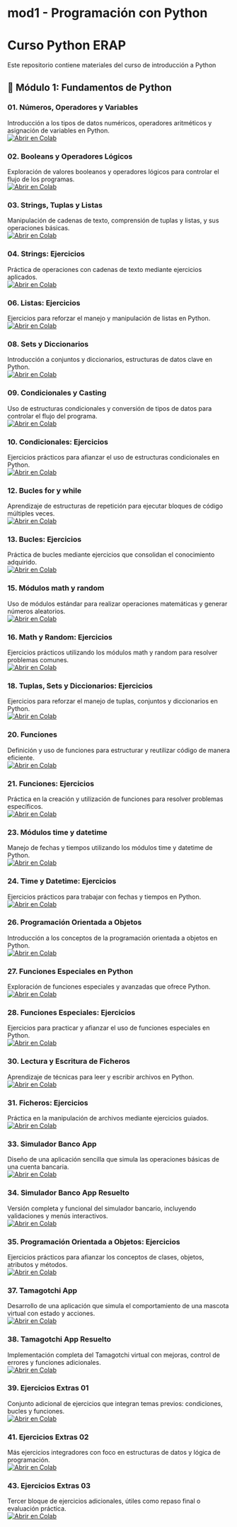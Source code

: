 # mod1 - Programación con Python

# Curso Python ERAP

Este repositorio contiene materiales del curso de introducción a Python


## 📘 Módulo 1: Fundamentos de Python

### 01. Números, Operadores y Variables  
Introducción a los tipos de datos numéricos, operadores aritméticos y asignación de variables en Python.  
[![Abrir en Colab](https://colab.research.google.com/assets/colab-badge.svg)](https://colab.research.google.com/github/ednavivianasegura/ERAP_CursoPython/blob/main/Modulo1/01.numeros_operadores_variables.ipynb)

### 02. Booleans y Operadores Lógicos  
Exploración de valores booleanos y operadores lógicos para controlar el flujo de los programas.  
[![Abrir en Colab](https://colab.research.google.com/assets/colab-badge.svg)](https://colab.research.google.com/github/ednavivianasegura/ERAP_CursoPython/blob/main/Modulo1/02.booleans_operadores_logicos.ipynb)

### 03. Strings, Tuplas y Listas  
Manipulación de cadenas de texto, comprensión de tuplas y listas, y sus operaciones básicas.  
[![Abrir en Colab](https://colab.research.google.com/assets/colab-badge.svg)](https://colab.research.google.com/github/ednavivianasegura/ERAP_CursoPython/blob/main/Modulo1/03.strings_tuples_lists.ipynb)

### 04. Strings: Ejercicios  
Práctica de operaciones con cadenas de texto mediante ejercicios aplicados.  
[![Abrir en Colab](https://colab.research.google.com/assets/colab-badge.svg)](https://colab.research.google.com/github/ednavivianasegura/ERAP_CursoPython/blob/main/Modulo1/04.strings_ejercicios.ipynb)

### 06. Listas: Ejercicios  
Ejercicios para reforzar el manejo y manipulación de listas en Python.  
[![Abrir en Colab](https://colab.research.google.com/assets/colab-badge.svg)](https://colab.research.google.com/github/ednavivianasegura/ERAP_CursoPython/blob/main/Modulo1/06.lists_ejercicios.ipynb)

### 08. Sets y Diccionarios  
Introducción a conjuntos y diccionarios, estructuras de datos clave en Python.  
[![Abrir en Colab](https://colab.research.google.com/assets/colab-badge.svg)](https://colab.research.google.com/github/ednavivianasegura/ERAP_CursoPython/blob/main/Modulo1/08.sets_dicts.ipynb)

### 09. Condicionales y Casting  
Uso de estructuras condicionales y conversión de tipos de datos para controlar el flujo del programa.  
[![Abrir en Colab](https://colab.research.google.com/assets/colab-badge.svg)](https://colab.research.google.com/github/ednavivianasegura/ERAP_CursoPython/blob/main/Modulo1/09.condicionales_casting.ipynb)

### 10. Condicionales: Ejercicios  
Ejercicios prácticos para afianzar el uso de estructuras condicionales en Python.  
[![Abrir en Colab](https://colab.research.google.com/assets/colab-badge.svg)](https://colab.research.google.com/github/ednavivianasegura/ERAP_CursoPython/blob/main/Modulo1/10.condicionales_ejercicios.ipynb)

### 12. Bucles for y while  
Aprendizaje de estructuras de repetición para ejecutar bloques de código múltiples veces.  
[![Abrir en Colab](https://colab.research.google.com/assets/colab-badge.svg)](https://colab.research.google.com/github/ednavivianasegura/ERAP_CursoPython/blob/main/Modulo1/12.bucles_for_while.ipynb)

### 13. Bucles: Ejercicios  
Práctica de bucles mediante ejercicios que consolidan el conocimiento adquirido.  
[![Abrir en Colab](https://colab.research.google.com/assets/colab-badge.svg)](https://colab.research.google.com/github/ednavivianasegura/ERAP_CursoPython/blob/main/Modulo1/13.bucles_for_while_ejercicios.ipynb)

### 15. Módulos math y random  
Uso de módulos estándar para realizar operaciones matemáticas y generar números aleatorios.  
[![Abrir en Colab](https://colab.research.google.com/assets/colab-badge.svg)](https://colab.research.google.com/github/ednavivianasegura/ERAP_CursoPython/blob/main/Modulo1/15.math_random.ipynb)

### 16. Math y Random: Ejercicios  
Ejercicios prácticos utilizando los módulos math y random para resolver problemas comunes.  
[![Abrir en Colab](https://colab.research.google.com/assets/colab-badge.svg)](https://colab.research.google.com/github/ednavivianasegura/ERAP_CursoPython/blob/main/Modulo1/16.math_random_ejercicios.ipynb)

### 18. Tuplas, Sets y Diccionarios: Ejercicios  
Ejercicios para reforzar el manejo de tuplas, conjuntos y diccionarios en Python.  
[![Abrir en Colab](https://colab.research.google.com/assets/colab-badge.svg)](https://colab.research.google.com/github/ednavivianasegura/ERAP_CursoPython/blob/main/Modulo1/18.tuplas_sets_diccionatios_ejercicios.ipynb)

### 20. Funciones  
Definición y uso de funciones para estructurar y reutilizar código de manera eficiente.  
[![Abrir en Colab](https://colab.research.google.com/assets/colab-badge.svg)](https://colab.research.google.com/github/ednavivianasegura/ERAP_CursoPython/blob/main/Modulo1/20.funciones.ipynb)

### 21. Funciones: Ejercicios  
Práctica en la creación y utilización de funciones para resolver problemas específicos.  
[![Abrir en Colab](https://colab.research.google.com/assets/colab-badge.svg)](https://colab.research.google.com/github/ednavivianasegura/ERAP_CursoPython/blob/main/Modulo1/21.funciones_ejercicios.ipynb)

### 23. Módulos time y datetime  
Manejo de fechas y tiempos utilizando los módulos time y datetime de Python.  
[![Abrir en Colab](https://colab.research.google.com/assets/colab-badge.svg)](https://colab.research.google.com/github/ednavivianasegura/ERAP_CursoPython/blob/main/Modulo1/23.time_datetime.ipynb)

### 24. Time y Datetime: Ejercicios  
Ejercicios prácticos para trabajar con fechas y tiempos en Python.  
[![Abrir en Colab](https://colab.research.google.com/assets/colab-badge.svg)](https://colab.research.google.com/github/ednavivianasegura/ERAP_CursoPython/blob/main/Modulo1/24.time_datetime_ejercicios.ipynb)

### 26. Programación Orientada a Objetos  
Introducción a los conceptos de la programación orientada a objetos en Python.  
[![Abrir en Colab](https://colab.research.google.com/assets/colab-badge.svg)](https://colab.research.google.com/github/ednavivianasegura/ERAP_CursoPython/blob/main/Modulo1/26.programación_orientada_objetos.ipynb)

### 27. Funciones Especiales en Python  
Exploración de funciones especiales y avanzadas que ofrece Python.  
[![Abrir en Colab](https://colab.research.google.com/assets/colab-badge.svg)](https://colab.research.google.com/github/ednavivianasegura/ERAP_CursoPython/blob/main/Modulo1/27.funciones_especiales_python.ipynb)

### 28. Funciones Especiales: Ejercicios  
Ejercicios para practicar y afianzar el uso de funciones especiales en Python.  
[![Abrir en Colab](https://colab.research.google.com/assets/colab-badge.svg)](https://colab.research.google.com/github/ednavivianasegura/ERAP_CursoPython/blob/main/Modulo1/28.funciones_especiales_ejercicios.ipynb)

### 30. Lectura y Escritura de Ficheros  
Aprendizaje de técnicas para leer y escribir archivos en Python.  
[![Abrir en Colab](https://colab.research.google.com/assets/colab-badge.svg)](https://colab.research.google.com/github/ednavivianasegura/ERAP_CursoPython/blob/main/Modulo1/30.lectura_escritura_ficheros.ipynb)

### 31. Ficheros: Ejercicios  
Práctica en la manipulación de archivos mediante ejercicios guiados.  
[![Abrir en Colab](https://colab.research.google.com/assets/colab-badge.svg)](https://colab.research.google.com/github/ednavivianasegura/ERAP_CursoPython/blob/main/Modulo1/31.lectura_escritura_ficheros_ejercicios.ipynb)

### 33. Simulador Banco App  
Diseño de una aplicación sencilla que simula las operaciones básicas de una cuenta bancaria.  
[![Abrir en Colab](https://colab.research.google.com/assets/colab-badge.svg)](https://colab.research.google.com/github/ednavivianasegura/ERAP_CursoPython/blob/main/Modulo1/33.simulador_banco_app.ipynb)

### 34. Simulador Banco App Resuelto  
Versión completa y funcional del simulador bancario, incluyendo validaciones y menús interactivos.  
[![Abrir en Colab](https://colab.research.google.com/assets/colab-badge.svg)](https://colab.research.google.com/github/ednavivianasegura/ERAP_CursoPython/blob/main/Modulo1/34.simulador_banco_app_resuelto.ipynb)

### 35. Programación Orientada a Objetos: Ejercicios  
Ejercicios prácticos para afianzar los conceptos de clases, objetos, atributos y métodos.  
[![Abrir en Colab](https://colab.research.google.com/assets/colab-badge.svg)](https://colab.research.google.com/github/ednavivianasegura/ERAP_CursoPython/blob/main/Modulo1/35.programación_objetos_ejercicios.ipynb)

### 37. Tamagotchi App  
Desarrollo de una aplicación que simula el comportamiento de una mascota virtual con estado y acciones.  
[![Abrir en Colab](https://colab.research.google.com/assets/colab-badge.svg)](https://colab.research.google.com/github/ednavivianasegura/ERAP_CursoPython/blob/main/Modulo1/37.tamagotchi_app.ipynb)

### 38. Tamagotchi App Resuelto  
Implementación completa del Tamagotchi virtual con mejoras, control de errores y funciones adicionales.  
[![Abrir en Colab](https://colab.research.google.com/assets/colab-badge.svg)](https://colab.research.google.com/github/ednavivianasegura/ERAP_CursoPython/blob/main/Modulo1/38.tamagotchi_app_resuelto.ipynb)

### 39. Ejercicios Extras 01  
Conjunto adicional de ejercicios que integran temas previos: condiciones, bucles y funciones.  
[![Abrir en Colab](https://colab.research.google.com/assets/colab-badge.svg)](https://colab.research.google.com/github/ednavivianasegura/ERAP_CursoPython/blob/main/Modulo1/39.ejercicios_extras_01.ipynb)

### 41. Ejercicios Extras 02  
Más ejercicios integradores con foco en estructuras de datos y lógica de programación.  
[![Abrir en Colab](https://colab.research.google.com/assets/colab-badge.svg)](https://colab.research.google.com/github/ednavivianasegura/ERAP_CursoPython/blob/main/Modulo1/41.ejercicios_extras_02.ipynb)

### 43. Ejercicios Extras 03  
Tercer bloque de ejercicios adicionales, útiles como repaso final o evaluación práctica.  
[![Abrir en Colab](https://colab.research.google.com/assets/colab-badge.svg)](https://colab.research.google.com/github/ednavivianasegura/ERAP_CursoPython/blob/main/Modulo1/43.ejercicios_extras_03.ipynb)

